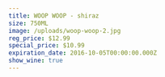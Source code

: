 ```yaml
---
title: WOOP WOOP - shiraz
size: 750ML
image: /uploads/woop-woop-2.jpg
reg_price: $12.99
special_price: $10.99
expiration_date: 2016-10-05T00:00:00.000Z
show_wine: true
---
```




